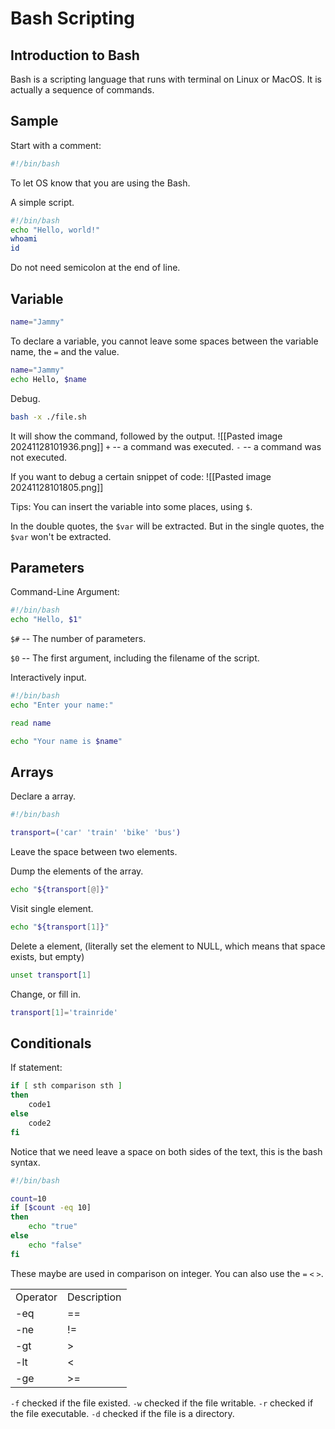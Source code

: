 # Bash Scripting
## Introduction to Bash
Bash is a scripting language that runs with terminal on Linux or MacOS.
It is actually a sequence of commands.
## Sample
Start with a comment:
```sh
#!/bin/bash
```
To let OS know that you are using the Bash.

A simple script.
```sh
#!/bin/bash
echo "Hello, world!"
whoami
id
```
Do not need semicolon at the end of line.
## Variable
```sh
name="Jammy"
```
To declare a variable, you cannot leave some spaces between the variable name, the `=` and the value.

```sh
name="Jammy"
echo Hello, $name
```

Debug.
```sh
bash -x ./file.sh
```
It will show the command, followed by the output.
![[Pasted image 20241128101936.png]]
`+` -- a command was executed.
`-` -- a command was not executed.

If you want to debug a certain snippet of code:
![[Pasted image 20241128101805.png]]

Tips:
You can insert the variable into some places, using `$`.

In the double quotes, the `$var` will be extracted.
But in the single quotes, the `$var` won't be extracted.
## Parameters
Command-Line Argument:
```sh
#!/bin/bash
echo "Hello, $1"
```

`$#` -- The number of parameters.

`$0` -- The first argument, including the filename of the script.

Interactively input.
```sh
#!/bin/bash
echo "Enter your name:"

read name

echo "Your name is $name"
```

## Arrays
Declare a array.
```sh
#!/bin/bash

transport=('car' 'train' 'bike' 'bus')
```
Leave the space between two elements.

Dump the elements of the array.
```sh
echo "${transport[@]}"
```

Visit single element.
```sh
echo "${transport[1]}"
```

Delete a element, (literally set the element to NULL, which means that space exists, but empty)
```sh
unset transport[1]
```

Change, or fill in.
```sh
transport[1]='trainride'
```

## Conditionals
If statement:
```sh
if [ sth comparison sth ]
then
	code1
else
	code2
fi
```
Notice that we need leave a space on both sides of the text, this is the bash syntax.

```sh
#!/bin/bash

count=10
if [$count -eq 10]
then
    echo "true"
else
    echo "false"
fi
```

These maybe are used in comparison on integer. You can also use the `=` `<` `>`.

|          |             |
| -------- | ----------- |
| Operator | Description |
| -eq      | ==          |
| -ne      | !=          |
| -gt      | >           |
| -lt      | <           |
| -ge      | >=          |

`-f` checked if the file existed.
`-w` checked if the file writable.
`-r` checked if the file executable.
`-d` checked if the file is a directory.